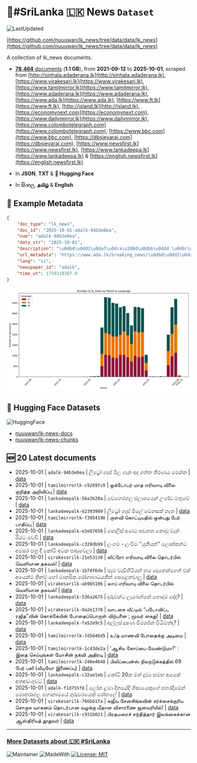 # 📄#SriLanka 🇱🇰 News `Dataset`

![LastUpdated](https://img.shields.io/badge/last_updated-2025--10--01_15:06:07-green)

[https://github.com/nuuuwan/lk_news/tree/data/data/lk_news](https://github.com/nuuuwan/lk_news/tree/data/data/lk_news)

A collection of lk_news documents.

- [**78,464** documents](https://github.com/nuuuwan/lk_news/tree/data/data/lk_news) (**1.1 GB**), from **2021-09-12** to **2025-10-01**, scraped from [http://sinhala.adaderana.lk](http://sinhala.adaderana.lk), [https://www.virakesari.lk](https://www.virakesari.lk), [https://www.tamilmirror.lk](https://www.tamilmirror.lk), [https://www.adaderana.lk](https://www.adaderana.lk), [https://www.ada.lk](https://www.ada.lk), [https://www.ft.lk](https://www.ft.lk), [http://island.lk](http://island.lk), [https://economynext.com](https://economynext.com), [https://www.dailymirror.lk](https://www.dailymirror.lk), [https://www.colombotelegraph.com](https://www.colombotelegraph.com), [https://www.bbc.com](https://www.bbc.com), [https://dbsjeyaraj.com](https://dbsjeyaraj.com), [https://www.newsfirst.lk](https://www.newsfirst.lk), [https://www.lankadeepa.lk](https://www.lankadeepa.lk) & [https://english.newsfirst.lk](https://english.newsfirst.lk)

- In **JSON**, **TXT** & **🤗 Hugging Face**

- In **සිංහල**, **தமிழ்** & **English**

## 📝 Example Metadata

```json
{
    "doc_type": "lk_news",
    "doc_id": "2025-10-01-adalk-94b3e0ea",
    "num": "adalk-94b3e0ea",
    "date_str": "2025-10-01",
    "description": "\u0dbd\u0dd2\u0da7\u0dca\u200d\u0dbb\u0ddd \u0d9c\u0dd1\u0dc3\u0dca \u0db8\u0dd2\u0dbd \u0d9c\u0dd0\u0db1 \u0d85\u0daf \u0d9c\u0dad\u0dca\u0dad \u0dad\u0dd3\u0dbb\u0dab\u0dba \u0db8\u0dd9\u0db1\u0dca\u0db1",
    "url_metadata": "https://www.ada.lk/breaking_news/\u0dbd\u0dd2\u0da7\u0dca\u200d\u0dbb\u0ddd-\u0d9c\u0dd1\u0dc3\u0dca-\u0db8\u0dd2\u0dbd-\u0d9c\u0dd0\u0db1-\u0d85\u0daf-\u0d9c\u0dad\u0dca\u0dad-\u0dad\u0dd3\u0dbb\u0dab\u0dba-\u0db8\u0dd9\u0db1\u0dca\u0db1/11-418846",
    "lang": "si",
    "newspaper_id": "adalk",
    "time_ut": 1759310387.0
}
```

![Chart](https://raw.githubusercontent.com/nuuuwan/lk_news/refs/heads/data/data/lk_news/docs_by_month_and_lang.png)

## 🤗 Hugging Face Datasets

![HuggingFace](https://img.shields.io/badge/-HuggingFace-FDEE21?style=for-the-badge&logo=HuggingFace)

- [nuuuwan/lk-news-docs](https://huggingface.co/datasets/nuuuwan/lk-news-docs)
- [nuuuwan/lk-news-chunks](https://huggingface.co/datasets/nuuuwan/lk-news-chunks)

## 🆕 20 Latest documents

- 2025-10-01 | `adalk-94b3e0ea` | ලිට්‍රෝ ගෑස් මිල ගැන අද ගත්ත තීරණය මෙන්න | [data](https://github.com/nuuuwan/lk_news/tree/data/data/lk_news/2020s/2025/2025-10-01-adalk-94b3e0ea)
- 2025-10-01 | `tamilmirrorlk-c9269fc0` | ஒக்டோபர் மாத எரிவாயு விலை குறித்த அறிவிப்பு | [data](https://github.com/nuuuwan/lk_news/tree/data/data/lk_news/2020s/2025/2025-10-01-tamilmirrorlk-c9269fc0)
- 2025-10-01 | `lankadeepalk-56a3b20a` | වෙහෙරගල ජලාශයෙන් උණ්ඩ මතුවේ | [data](https://github.com/nuuuwan/lk_news/tree/data/data/lk_news/2020s/2025/2025-10-01-lankadeepalk-56a3b20a)
- 2025-10-01 | `lankadeepalk-62393989` | ලිට්‍රෝ ගෑස් මිලේ වෙනසක් නැත | [data](https://github.com/nuuuwan/lk_news/tree/data/data/lk_news/2020s/2025/2025-10-01-lankadeepalk-62393989)
- 2025-10-01 | `tamilmirrorlk-f3954196` | குளவி கொட்டியதில் ஒன்பது பேர் பாதிப்பு | [data](https://github.com/nuuuwan/lk_news/tree/data/data/lk_news/2020s/2025/2025-10-01-tamilmirrorlk-f3954196)
- 2025-10-01 | `lankadeepalk-e3e87658` | පොලිස් අණට අවනත නොවූ වෑන් රියට වෙඩි | [data](https://github.com/nuuuwan/lk_news/tree/data/data/lk_news/2020s/2025/2025-10-01-lankadeepalk-e3e87658)
- 2025-10-01 | `lankadeepalk-c328db99` | ලංගම - ලංවිම ’’යුනියන්’’ ලොක්කන්ට අවසර පත්‍ර දී කෝටි අටක පාඩුවෙලා | [data](https://github.com/nuuuwan/lk_news/tree/data/data/lk_news/2020s/2025/2025-10-01-lankadeepalk-c328db99)
- 2025-10-01 | `virakesarilk-21e53130` | லிட்ரோ எரிவாயு விலை தொடர்பில் வெளியான தகவல்! | [data](https://github.com/nuuuwan/lk_news/tree/data/data/lk_news/2020s/2025/2025-10-01-virakesarilk-21e53130)
- 2025-10-01 | `lankadeepalk-1b7df6de` | සෑම වැඩිහිටියන් හය දෙනෙක්ගෙන් එක් අයෙක්ම කිනම් හෝ මානසික රෝගාබාධයකින් පෙළෙනවාලු | [data](https://github.com/nuuuwan/lk_news/tree/data/data/lk_news/2020s/2025/2025-10-01-lankadeepalk-1b7df6de)
- 2025-10-01 | `virakesarilk-ab9b5106` | லாப் எரிவாயு விலை தொடர்பில் வெளியான தகவல்! | [data](https://github.com/nuuuwan/lk_news/tree/data/data/lk_news/2020s/2025/2025-10-01-virakesarilk-ab9b5106)
- 2025-10-01 | `lankadeepalk-536a2675` | දරුවන්ට ලැබෙන්නේ හොදම දේද? | [data](https://github.com/nuuuwan/lk_news/tree/data/data/lk_news/2020s/2025/2025-10-01-lankadeepalk-536a2675)
- 2025-10-01 | `virakesarilk-9a2e1370` | வாடகை வீட்டில் “படோவிட்ட ரஜித”வின் கொக்கேயின் போதைப்பொருள் விற்பனை ; மூவர் கைது! | [data](https://github.com/nuuuwan/lk_news/tree/data/data/lk_news/2020s/2025/2025-10-01-virakesarilk-9a2e1370)
- 2025-10-01 | `lankadeepalk-fa52e9c5` | අල්ලස් දූෂණ විමර්ශන විධිමත්ද? | [data](https://github.com/nuuuwan/lk_news/tree/data/data/lk_news/2020s/2025/2025-10-01-lankadeepalk-fa52e9c5)
- 2025-10-01 | `tamilmirrorlk-7d5646d5` | உ/த மாணவி போதைக்கு அடிமை | [data](https://github.com/nuuuwan/lk_news/tree/data/data/lk_news/2020s/2025/2025-10-01-tamilmirrorlk-7d5646d5)
- 2025-10-01 | `tamilmirrorlk-1c43de2a` | ‘ஆசிய கோப்பை வேண்டுமா?’ : இதை செய்யுங்கள் மோசின் நக்வி  அதிரடி | [data](https://github.com/nuuuwan/lk_news/tree/data/data/lk_news/2020s/2025/2025-10-01-tamilmirrorlk-1c43de2a)
- 2025-10-01 | `tamilmirrorlk-248e4648` | பிலிப்பைன்ஸ் நிலநடுக்கத்தில் 69 பேர் பலி (வீடியோ இணைப்பு) | [data](https://github.com/nuuuwan/lk_news/tree/data/data/lk_news/2020s/2025/2025-10-01-tamilmirrorlk-248e4648)
- 2025-10-01 | `lankadeepalk-c32ae1eb` | කෝටි 20ක මත් ද්‍රව්‍ය සමඟ අයෙක් අතඅඩංගුවට | [data](https://github.com/nuuuwan/lk_news/tree/data/data/lk_news/2020s/2025/2025-10-01-lankadeepalk-c32ae1eb)
- 2025-10-01 | `adalk-f1d755f8` | ලෝක ළමා දිනයේදී ශිෂ්‍යයෙකුගේ පහරදීමෙන් මොනරාගල මහානාමයේ ගුරුවරයෙක් රෝහලේ | [data](https://github.com/nuuuwan/lk_news/tree/data/data/lk_news/2020s/2025/2025-10-01-adalk-f1d755f8)
- 2025-10-01 | `virakesarilk-766bb1fa` | சுஜீவ சேனசிங்கவின் சர்ச்சைக்குரிய சொகுசு வாகனம் தொடர்பான வழக்கு மீதான விசாரணை ஜனவரியில்! | [data](https://github.com/nuuuwan/lk_news/tree/data/data/lk_news/2020s/2025/2025-10-01-virakesarilk-766bb1fa)
- 2025-10-01 | `virakesarilk-c931b021` | பிரதமரைச் சந்தித்தார் இலங்கைக்கான ஆஸ்திரியத் தூதுவர் | [data](https://github.com/nuuuwan/lk_news/tree/data/data/lk_news/2020s/2025/2025-10-01-virakesarilk-c931b021)

---

### [More Datasets about 🇱🇰 #SriLanka](https://github.com/nuuuwan/lk_datasets)

![Maintainer](https://img.shields.io/badge/maintainer-nuuuwan-red)
![MadeWith](https://img.shields.io/badge/made_with-python-blue)
[![License: MIT](https://img.shields.io/badge/License-MIT-yellow.svg)](https://opensource.org/licenses/MIT)
